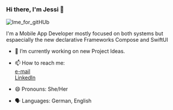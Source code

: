 ### Hi there, I'm Jessi 👋

![Ime_for_gitHUb](https://user-images.githubusercontent.com/99251460/187037405-b79c7b75-f6d8-4306-b1db-3238acde85b2.jpeg)




I'm a Mobile App Developer mostly focused on both systems but espaecially the new declarative Frameworks Compose and SwiftUI

- 🌱 I’m currently working on new Project Ideas. 

- 📫 How to reach me:<br/>
                     [e-mail](mailto:jessica_ernst_bewerbung@outlook.com?subject=[GitHub]%20Source%20Belladonnixi)<br/>
                     [LinkedIn](https://www.linkedin.com/in/jessica-ernst-3705ab140/)<br/>
- 😄 Pronouns: She/Her
- 🗣️ Languages: German, English

